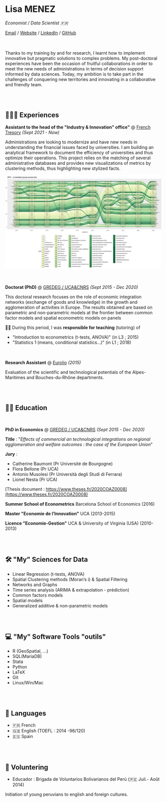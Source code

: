 # Lisa MENEZ

_Economist / Data Scientist :fr:_ <br>

[Email](mailto:lisa.menez@free.fr) / [Website](https://lmermaid.github.io/cve) / [LinkedIn](https://www.linkedin.com/in/lisa-menez-10b6631ba/) / [GitHub](https://github.com/lmermaid/)

<br><br>
Thanks to my training by and for research, I learnt how to implement innovative but pragmatic solutions to complex problems. My post-doctoral experiences have been the occasion of fruitful collaborations in order to meet the new needs of administrations in terms of decision support informed by data sciences. Today, my ambition is to take part in the challenges of conquering new territories and innovating in a collaborative and friendly team.
  
<br><br>
## 👩🏼‍💻 Experiences 

**Assistant to the head of the "Industry \& Innovation" office"** @ [French Tresory](https://www.tresor.economie.gouv.fr/) _(Sept 2021 - Now)_<br>

Administrations are looking to modernize and have new needs in understanding the financial issues faced by universities. I am building an analytical framework to document the efficiency of universities and thus optimize their operations. This project relies on the matching of several administrative databases and provides new visualizations of metrics by clustering methods, thus highlighting new stylized facts.

![Needs of Universities](/assets/images/BNR.png)

<br><br>
**Doctorat (PhD)** @ [GREDEG / UCA&CNRS](https://gredeg.univ-cotedazur.fr) _(Sept 2015 - Dec 2020)_<br>

This doctoral research focuses on the role of economic integration networks (exchange of goods and knowledge) in the growth and agglomeration of activities in Europe. The results obtained are based on parametric and non-parametric models at the frontier between common factor models and spatial econometric models on panels

:woman_teacher: During this period, I was **responsible for teaching** (tutoring) of
- "Introduction to econometrics (t-tests, ANOVA)" (in L3 ; 2015)
- "Statistics 1 (means, conditional statistics...)" (in L1 ; 2018)
    
<br><br>
**Research Assistant** @ [Eurolio](https://www.univ-st-etienne.fr/fr/gate-lse/eurolio-2.html) _(2015)_<br>

Evaluation of the scientific and technological potentials of the Alpes-Maritimes and Bouches-du-Rhône departments.

<br><br>
## :woman_student: Education 
<br>

**PhD in Economics** @ [GREDEG / UCA&CNRS](www.unice.fr)  _(Sept 2015 - Dec 2020)_ <br>

**Title** : "*Effects of commercial an technological integrations on regional agglomeration and welfare outcomes : the case of the European Union*"

**Jury** :
- Catherine Baumont (Pr Université de Bourgogne)
- Flora Bellone (Pr UCA)
- Antonio Musolesi (Pr Università degli Studi di Ferrara)
- Lionel Nesta (Pr UCA)

[Thesis document : https://www.theses.fr/2020COAZ0008](https://www.theses.fr/2020COAZ0008)

**Summer School of Econometrics** Barcelona School of Economics (2016)

**Master "Economie de l’Innovation"** UCA (2013-2015)

**Licence "Economie-Gestion"** UCA & University of Virginia (USA) (2010-2013)

<br><br>
## :hammer_and_wrench: "My" Sciences for Data

- Linear Regression (t-tests, ANOVA)
- Spatial Clustering methods (Moran’s i) & Spatial Filtering
- Networks and Graphs
- Time series analysis (ARIMA & extrapolation - prédiction)
- Common factors models
- Spatial models
- Generalized additive & non-parametric models

<br><br>
## :computer: "My" Software Tools "outils"

- R (GeoSpatial, ...) 
- SQL(MariaDB)
- Stata 
- Python
- LaTeX
- Git
- Linux/Win/Mac

<br><br>
## :tongue: Languages

- :fr: French
- 🇬🇧 English (TOEFL : 2014 -96/120)
- :es: Spain

<br><br>
## 📌 Voluntering

- Educador : Brigada de Voluntarios Bolivarianos del Perú (:peru: Juil.- Août 2014)

Initiation of young peruvians to english and foreign cultures.
<br>
